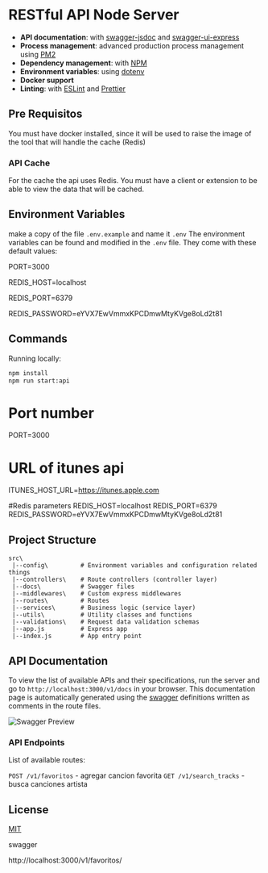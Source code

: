 # RESTful API Node Server





- **API documentation**: with [swagger-jsdoc](https://github.com/Surnet/swagger-jsdoc) and [swagger-ui-express](https://github.com/scottie1984/swagger-ui-express)
- **Process management**: advanced production process management using [PM2](https://pm2.keymetrics.io)
- **Dependency management**: with [NPM](https://www.npmjs.com/)
- **Environment variables**: using [dotenv](https://github.com/motdotla/dotenv)
- **Docker support**
- **Linting**: with [ESLint](https://eslint.org) and [Prettier](https://prettier.io)

## Pre Requisitos

You must have docker installed, since it will be used to raise the image of the tool that will handle the cache (Redis)

### API Cache

For the cache the api uses Redis. You must have a client or extension to be able to view the data that will be cached.
## Environment Variables
make a copy of the file `.env.example` and name it `.env`
The environment variables can be found and modified in the `.env` file. They come with these default values:

PORT=3000

REDIS_HOST=localhost

REDIS_PORT=6379

REDIS_PASSWORD=eYVX7EwVmmxKPCDmwMtyKVge8oLd2t81
## Commands

Running locally:

```bash
npm install
npm run start:api
```

# Port number
PORT=3000

# URL of itunes api
ITUNES_HOST_URL=https://itunes.apple.com

#Redis parameters
REDIS_HOST=localhost
REDIS_PORT=6379
REDIS_PASSWORD=eYVX7EwVmmxKPCDmwMtyKVge8oLd2t81

## Project Structure

```
src\
 |--config\         # Environment variables and configuration related things
 |--controllers\    # Route controllers (controller layer)
 |--docs\           # Swagger files
 |--middlewares\    # Custom express middlewares
 |--routes\         # Routes
 |--services\       # Business logic (service layer)
 |--utils\          # Utility classes and functions
 |--validations\    # Request data validation schemas
 |--app.js          # Express app
 |--index.js        # App entry point
```

## API Documentation

To view the list of available APIs and their specifications, run the server and go to `http://localhost:3000/v1/docs` in your browser. This documentation page is automatically generated using the [swagger](https://swagger.io/) definitions written as comments in the route files.

![Swagger Preview](/itunes-api/readme_info/swagger.png)

### API Endpoints

List of available routes:


`POST /v1/favoritos` - agregar cancion favorita
`GET /v1/search_tracks` - busca canciones artista


## License

[MIT](LICENSE)




swagger

http://localhost:3000/v1/favoritos/
